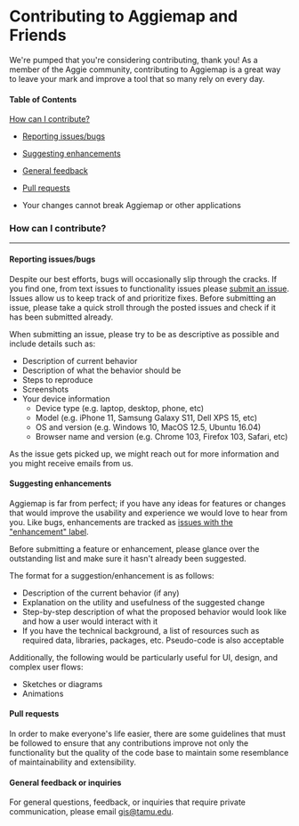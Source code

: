 # Contributing to Aggiemap and Friends

We're pumped that you're considering contributing, thank you! As a member of the Aggie community, contributing to Aggiemap is a great way to leave your mark and improve a tool that so many rely on every day.


#### Table of Contents

[How can I contribute?](#how-can-i-contribute)
- [Reporting issues/bugs]()
- [Suggesting enhancements]()
- [General feedback]()
- [Pull requests]()

- Your changes cannot break Aggiemap or other applications


### How can I contribute?
---
#### Reporting issues/bugs

Despite our best efforts, bugs will occasionally slip through the cracks. If you find one, from text issues to functionality issues please [submit an issue](https://github.com/TamuGeoInnovation/Tamu.GeoInnovation.js.monorepo/issues). Issues allow us to keep track of and prioritize fixes. Before submitting an issue, please take a quick stroll through the posted issues and check if it has been submitted already.

When submitting an issue, please try to be as descriptive as possible and include details such as:

- Description of current behavior
- Description of what the behavior should be 
- Steps to reproduce
- Screenshots
- Your device information
  - Device type (e.g. laptop, desktop, phone, etc)
  - Model (e.g. iPhone 11, Samsung Galaxy S11, Dell XPS 15, etc)
  - OS and version (e.g. Windows 10, MacOS 12.5, Ubuntu 16.04)
  - Browser name and version (e.g. Chrome 103, Firefox 103, Safari, etc)

As the issue gets picked up, we might reach out for more information and you might receive emails from us.

#### Suggesting enhancements

Aggiemap is far from perfect; if you have any ideas for features or changes that would improve the usability and experience we would love to hear from you. Like bugs, enhancements are tracked as [issues with the "enhancement" label](https://github.com/TamuGeoInnovation/Tamu.GeoInnovation.js.monorepo/issues?q=is%3Aissue+is%3Aopen+label%3Aenhancement).

Before submitting a feature or enhancement, please glance over the outstanding list and make sure it hasn't already been suggested.

The format for a suggestion/enhancement is as follows:

- Description of the current behavior (if any)
- Explanation on the utility and usefulness of the suggested change
- Step-by-step description of what the proposed behavior would look like and how a user would interact with it
- If you have the technical background, a list of resources such as required data, libraries, packages, etc. Pseudo-code is also acceptable

Additionally, the following would be particularly useful for UI, design, and complex user flows:
- Sketches or diagrams
- Animations


#### Pull requests

In order to make everyone's life easier, there are some guidelines that must be followed to ensure that any contributions improve not only the functionality but the quality of the code base to maintain some resemblance of maintainability and extensibility.


#### General feedback or inquiries

For general questions, feedback, or inquiries that require private communication, please email gis@tamu.edu.

